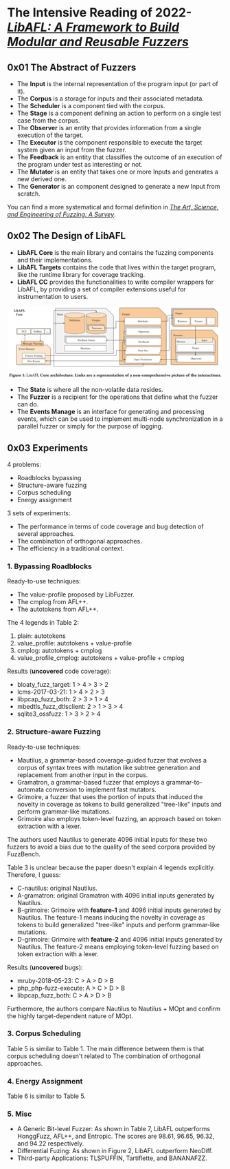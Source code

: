 # The Intensive Reading of 2022-[*LibAFL: A Framework to Build Modular and Reusable Fuzzers*](https://dl.acm.org/doi/abs/10.1145/3548606.3560602)

## 0x01 The Abstract of Fuzzers

- The **Input** is the internal representation of the program input (or part of it).
- The **Corpus** is a storage for inputs and their associated metadata.
- The **Scheduler** is a  component tied with the corpus.
- The **Stage** is a component defining an action to perform on a single test case from the corpus.
- The **Observer** is an entity that provides information from a single execution of the target.
- The **Executor** is the component responsible to execute the target system given an input from the fuzzer.
- The **Feedback** is an entity that classifies the outcome of an execution of the program under test as interesting or not.
- The **Mutator** is an entity that takes one or more Inputs and generates a new derived one.
- The **Generator** is an component designed to generate a new Input from scratch.

You can find a more systematical and formal definition in [*The Art, Science, and Engineering of Fuzzing: A Survey*](https://ieeexplore.ieee.org/document/8863940).

## 0x02 The Design of LibAFL

- **LibAFL Core** is the main library and contains the fuzzing components and their implementations.
- **LibAFL Targets** contains the code that lives within the target program, like the runtime library for coverage tracking.
- **LibAFL CC** provides the functionalities to write compiler wrappers for LibAFL, by providing a set of compiler extensions useful for instrumentation to users.

![2022-libafl-fig1.png](https://github.com/harvey-lau/read-paper/blob/main/2-spt/figures/2022-libafl-fig1.png)

- The **State** is where all the non-volatile data resides.
- The **Fuzzer** is a recipient for the operations that define what the fuzzer can do.
- The **Events Manage** is an interface for generating and processing events, which can be used to implement multi-node synchronization in a parallel fuzzer or simply for the purpose of logging.

## 0x03 Experiments

4 problems:

- Roadblocks bypassing
- Structure-aware fuzzing
- Corpus scheduling
- Energy assignment

3 sets of experiments:

- The performance in terms of code coverage and bug detection of several approaches.
- The combination of orthogonal approaches.
- The efficiency in a traditional context.

### 1. Bypassing Roadblocks

Ready-to-use techniques:

- The value-profile proposed by LibFuzzer.
- The cmplog from AFL++.
- The autotokens from AFL++.

The 4 legends in Table 2:

1. plain: autotokens
2. value_profile: autotokens + value-profile
3. cmplog: autotokens + cmplog
4. value_profile_cmplog: autotokens + value-profile + cmplog

Results (**uncovered** code coverage):

- bloaty_fuzz_target: 1 > 4 > 3 > 2
- lcms-2017-03-21: 1 > 4 > 2 > 3
- libpcap_fuzz_both: 2 > 3 > 1 > 4
- mbedtls_fuzz_dtlsclient: 2 > 1 > 3 > 4
- sqlite3_ossfuzz: 1 > 3 > 2 > 4

### 2. Structure-aware Fuzzing

Ready-to-use techniques:

- Mautilus, a grammar-based coverage-guided fuzzer that evolves a corpus of syntax trees with mutation like subtree generation and replacement from another input in the corpus.
- Gramatron, a grammar-based fuzzer that employs a grammar-to-automata conversion to implement fast mutators.
- Grimoire, a fuzzer that uses the portion of inputs that induced the novelty in coverage as tokens to build generalized "tree-like" inputs and perform grammar-like mutations.
- Grimoire also employs token-level fuzzing, an approach based on token extraction with a lexer.

The authors used Nautilus to generate 4096 initial inputs for these two fuzzers to avoid a bias due to the quality of the seed corpora provided by FuzzBench.

Table 3 is unclear because the paper doesn't explain 4 legends explicitly. Therefore, I guess:

- C-nautilus: original Nautilus.
- A-gramatron: original Gramatron with 4096 initial inputs generated by Nautilus.
- B-grimoire: Grimoire with **feature-1** and 4096 initial inputs generated by Nautilus. The feature-1 means inducing the novelty in coverage as tokens to build generalized "tree-like" inputs and perform grammar-like mutations.
- D-grimoire: Grimoire with **feature-2** and 4096 initial inputs generated by Nautilus. The feature-2 means employing token-level fuzzing based on token extraction with a lexer.

Results (**uncovered** bugs):

- mruby-2018-05-23: C > A > D > B
- php_php-fuzz-execute: A > C > D > B
- libpcap_fuzz_both: C > A > D > B

Furthermore, the authors compare Nautilus to Nautilus + MOpt and confirm the highly target-dependent nature of MOpt.

### 3. Corpus Scheduling

Table 5 is similar to Table 1. The main difference between them is that corpus scheduling doesn't related to The combination of orthogonal approaches.

### 4. Energy Assignment

Table 6 is similar to Table 5.

### 5. Misc

- A Generic Bit-level Fuzzer: As shown in Table 7, LibAFL outperforms HonggFuzz, AFL++, and Entropic. The scores are 98.61, 96.65, 96.32, and 94.22 respectively.
- Differential Fuzing: As shown in Figure 2, LibAFL outperform NeoDiff.
- Third-party Applications: TLSPUFFIN, Tartiflette, and BANANAFZZ.
